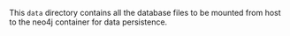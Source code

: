 This `data` directory contains all the database files to be mounted from host to the neo4j container for data persistence.